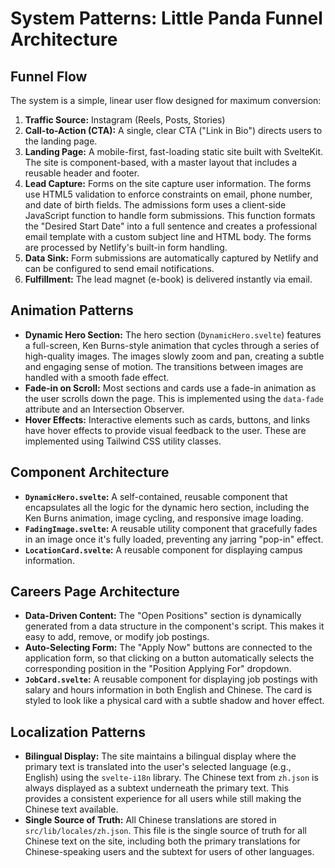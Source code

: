 # System Patterns: Little Panda Funnel Architecture

## Funnel Flow
The system is a simple, linear user flow designed for maximum conversion:

1.  **Traffic Source:** Instagram (Reels, Posts, Stories)
2.  **Call-to-Action (CTA):** A single, clear CTA ("Link in Bio") directs users to the landing page.
3.  **Landing Page:** A mobile-first, fast-loading static site built with SvelteKit. The site is component-based, with a master layout that includes a reusable header and footer.
4.  **Lead Capture:** Forms on the site capture user information. The forms use HTML5 validation to enforce constraints on email, phone number, and date of birth fields. The admissions form uses a client-side JavaScript function to handle form submissions. This function formats the "Desired Start Date" into a full sentence and creates a professional email template with a custom subject line and HTML body. The forms are processed by Netlify's built-in form handling.
5.  **Data Sink:** Form submissions are automatically captured by Netlify and can be configured to send email notifications.
6.  **Fulfillment:** The lead magnet (e-book) is delivered instantly via email.

## Animation Patterns
- **Dynamic Hero Section:** The hero section (`DynamicHero.svelte`) features a full-screen, Ken Burns-style animation that cycles through a series of high-quality images. The images slowly zoom and pan, creating a subtle and engaging sense of motion. The transitions between images are handled with a smooth fade effect.
- **Fade-in on Scroll:** Most sections and cards use a fade-in animation as the user scrolls down the page. This is implemented using the `data-fade` attribute and an Intersection Observer.
- **Hover Effects:** Interactive elements such as cards, buttons, and links have hover effects to provide visual feedback to the user. These are implemented using Tailwind CSS utility classes.

## Component Architecture
- **`DynamicHero.svelte`:** A self-contained, reusable component that encapsulates all the logic for the dynamic hero section, including the Ken Burns animation, image cycling, and responsive image loading.
- **`FadingImage.svelte`:** A reusable utility component that gracefully fades in an image once it's fully loaded, preventing any jarring "pop-in" effect.
- **`LocationCard.svelte`:** A reusable component for displaying campus information.

## Careers Page Architecture
- **Data-Driven Content:** The "Open Positions" section is dynamically generated from a data structure in the component's script. This makes it easy to add, remove, or modify job postings.
- **Auto-Selecting Form:** The "Apply Now" buttons are connected to the application form, so that clicking on a button automatically selects the corresponding position in the "Position Applying For" dropdown.
- **`JobCard.svelte`:** A reusable component for displaying job postings with salary and hours information in both English and Chinese. The card is styled to look like a physical card with a subtle shadow and hover effect.

## Localization Patterns
- **Bilingual Display:** The site maintains a bilingual display where the primary text is translated into the user's selected language (e.g., English) using the `svelte-i18n` library. The Chinese text from `zh.json` is always displayed as a subtext underneath the primary text. This provides a consistent experience for all users while still making the Chinese text available.
- **Single Source of Truth:** All Chinese translations are stored in `src/lib/locales/zh.json`. This file is the single source of truth for all Chinese text on the site, including both the primary translations for Chinese-speaking users and the subtext for users of other languages.
